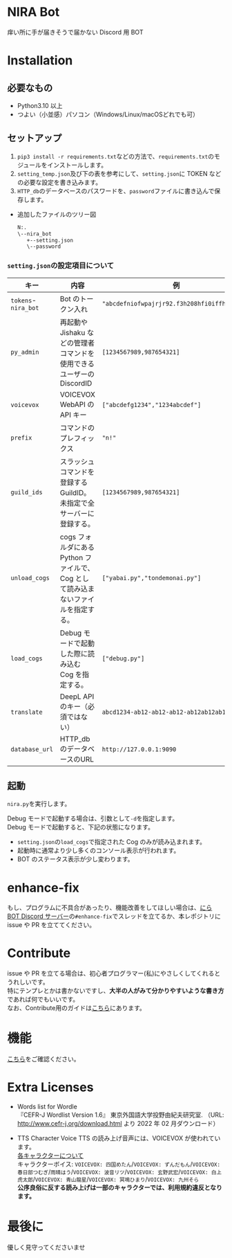 # NIRA Bot

痒い所に手が届きそうで届かない Discord 用 BOT

# Installation

## 必要なもの

- Python3.10 以上
- つよい（小並感）パソコン（Windows/Linux/macOSどれでも可）

## セットアップ

1. `pip3 install -r requirements.txt`などの方法で、`requirements.txt`のモジュールをインストールします。
2. `setting_temp.json`及び下の表を参考にして、`setting.json`に TOKEN などの必要な設定を書き込みます。
3. `HTTP_db`のデータベースのパスワードを、`password`ファイルに書き込んで保存します。

- 追加したファイルのツリー図
  ```sh
  N:.
  \--nira_bot
     +--setting.json
     \--password
  ```

### `setting.json`の設定項目について

| キー                | 内容                                                                              | 例                                           | 変数型        |
| ------------------- | --------------------------------------------------------------------------------- | -------------------------------------------- | ------------- |
| `tokens`-`nira_bot` | Bot のトークン入れ                                                                | `"abcdefniofwpajrjr92.f3h208hfi0iffhifhihi"` | str           |
| `py_admin`          | 再起動や Jishaku などの管理者コマンドを使用できるユーザーの DiscordID             | `[1234567989,987654321]`                     | list(int)     |
| `voicevox`          | VOICEVOX WebAPI の API キー                                                       | `["abcdefg1234","1234abcdef"]`               | list(str)     |
| `prefix`            | コマンドのプレフィックス                                                          | `"n!"`                                       | str           |
| `guild_ids`         | スラッシュコマンドを登録する GuildID。未指定で全サーバーに登録する。              | `[1234567989,987654321]`                     | list(int)     |
| `unload_cogs`       | cogs フォルダにある Python ファイルで、Cog として読み込まないファイルを指定する。 | `["yabai.py","tondemonai.py"]`               | list(str)     |
| `load_cogs`         | Debug モードで起動した際に読み込む Cog を指定する。                               | `["debug.py"]`                               | list(str)     |
| `translate`         | DeepL API のキー（必須ではない）                                                  | `abcd1234-ab12-ab12-ab12-ab12ab12ab12`       | str           |
| `database_url`     | HTTP_dbのデータベースのURL                                                  | `http://127.0.0.1:9090`       | str |

## 起動

`nira.py`を実行します。

Debug モードで起動する場合は、引数として`-d`を指定します。  
Debug モードで起動すると、下記の状態になります。

- `setting.json`の`load_cogs`で指定された Cog のみが読み込まれます。
- 起動時に通常より少し多くのコンソール表示が行われます。
- BOT のステータス表示が少し変わります。

# enhance-fix

もし、プログラムに不具合があったり、機能改善をしてほしい場合は、[にら BOT Discord サーバー](https://discord.gg/awfFpCYTcP)の`#enhance-fix`でスレッドを立てるか、本レポジトリに issue や PR を立ててください。

# Contribute

issue や PR を立てる場合は、初心者プログラマー(私)にやさしくしてくれるとうれしいです。  
特にテンプレとかは書かないですし、**大半の人がみて分かりやすいような書き方**であれば何でもいいです。  
なお、Contribute用のガイドは[こちら](https://github.com/team-i2021/nira_bot/contribute.md)にあります。

# 機能

[こちら](https://nira.f5.si/help.html)をご確認ください。

# Extra Licenses

- Words list for Wordle  
  『CEFR-J Wordlist Version 1.6』 東京外国語大学投野由紀夫研究室. （URL: http://www.cefr-j.org/download.html より 2022 年 02 月ダウンロード）

- TTS Character Voice
  TTS の読み上げ音声には、VOICEVOX が使われています。  
  [各キャラクターについて](https://voicevox.hiroshiba.jp/)  
  キャラクターボイス: `VOICEVOX: 四国めたん`/`VOICEVOX: ずんだもん`/`VOICEVOX: 春日部つむぎ`/`雨晴はう`/`VOICEVOX: 波音リツ`/`VOICEVOX: 玄野武宏`/`VOICEVOX: 白上虎太郎`/`VOICEVOX: 青山龍星`/`VOICEVOX: 冥鳴ひまり`/`VOICEVOX: 九州そら`  
  **公序良俗に反する読み上げは一部のキャラクターでは、利用規約違反となります。**

# 最後に

優しく見守ってくださいませ
